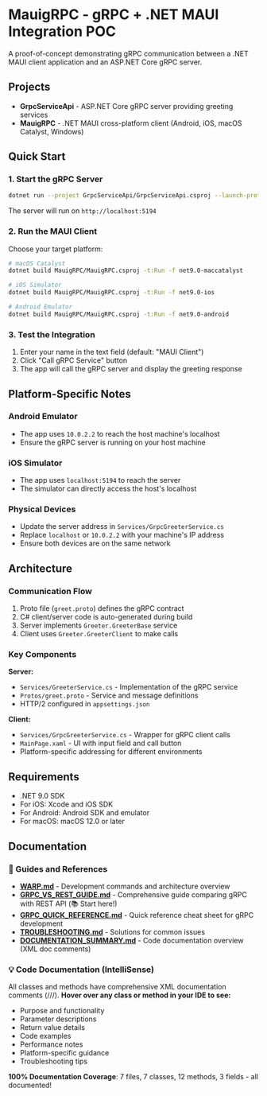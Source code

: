 # MauigRPC - gRPC + .NET MAUI Integration POC

A proof-of-concept demonstrating gRPC communication between a .NET MAUI client application and an ASP.NET Core gRPC server.

## Projects

- **GrpcServiceApi** - ASP.NET Core gRPC server providing greeting services
- **MauigRPC** - .NET MAUI cross-platform client (Android, iOS, macOS Catalyst, Windows)

## Quick Start

### 1. Start the gRPC Server

```bash
dotnet run --project GrpcServiceApi/GrpcServiceApi.csproj --launch-profile http
```

The server will run on `http://localhost:5194`

### 2. Run the MAUI Client

Choose your target platform:

```bash
# macOS Catalyst
dotnet build MauigRPC/MauigRPC.csproj -t:Run -f net9.0-maccatalyst

# iOS Simulator
dotnet build MauigRPC/MauigRPC.csproj -t:Run -f net9.0-ios

# Android Emulator
dotnet build MauigRPC/MauigRPC.csproj -t:Run -f net9.0-android
```

### 3. Test the Integration

1. Enter your name in the text field (default: "MAUI Client")
2. Click "Call gRPC Service" button
3. The app will call the gRPC server and display the greeting response

## Platform-Specific Notes

### Android Emulator
- The app uses `10.0.2.2` to reach the host machine's localhost
- Ensure the gRPC server is running on your host machine

### iOS Simulator
- The app uses `localhost:5194` to reach the server
- The simulator can directly access the host's localhost

### Physical Devices
- Update the server address in `Services/GrpcGreeterService.cs`
- Replace `localhost` or `10.0.2.2` with your machine's IP address
- Ensure both devices are on the same network

## Architecture

### Communication Flow
1. Proto file (`greet.proto`) defines the gRPC contract
2. C# client/server code is auto-generated during build
3. Server implements `Greeter.GreeterBase` service
4. Client uses `Greeter.GreeterClient` to make calls

### Key Components

**Server:**
- `Services/GreeterService.cs` - Implementation of the gRPC service
- `Protos/greet.proto` - Service and message definitions
- HTTP/2 configured in `appsettings.json`

**Client:**
- `Services/GrpcGreeterService.cs` - Wrapper for gRPC client calls
- `MainPage.xaml` - UI with input field and call button
- Platform-specific addressing for different environments

## Requirements

- .NET 9.0 SDK
- For iOS: Xcode and iOS SDK
- For Android: Android SDK and emulator
- For macOS: macOS 12.0 or later

## Documentation

### 📖 Guides and References
- **[WARP.md](./WARP.md)** - Development commands and architecture overview
- **[GRPC_VS_REST_GUIDE.md](./GRPC_VS_REST_GUIDE.md)** - Comprehensive guide comparing gRPC with REST API (📚 Start here!)
- **[GRPC_QUICK_REFERENCE.md](./GRPC_QUICK_REFERENCE.md)** - Quick reference cheat sheet for gRPC development
- **[TROUBLESHOOTING.md](./TROUBLESHOOTING.md)** - Solutions for common issues
- **[DOCUMENTATION_SUMMARY.md](./DOCUMENTATION_SUMMARY.md)** - Code documentation overview (XML doc comments)

### 💡 Code Documentation (IntelliSense)
All classes and methods have comprehensive XML documentation comments (///). 
**Hover over any class or method in your IDE to see:**
- Purpose and functionality
- Parameter descriptions
- Return value details
- Code examples
- Performance notes
- Platform-specific guidance
- Troubleshooting tips

**100% Documentation Coverage**: 7 files, 7 classes, 12 methods, 3 fields - all documented!

